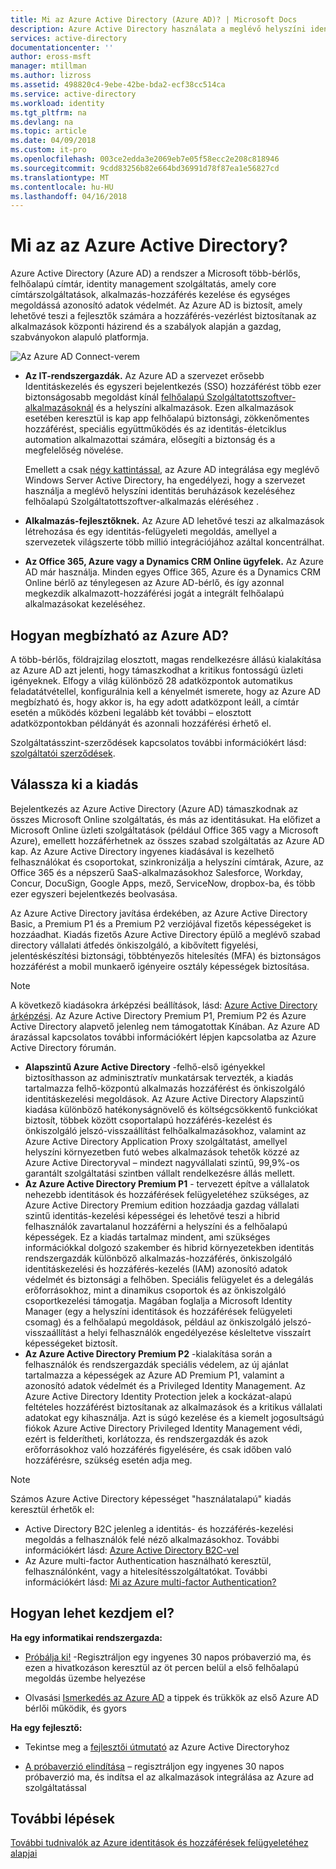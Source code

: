 ```yaml
---
title: Mi az Azure Active Directory (Azure AD)? | Microsoft Docs
description: Azure Active Directory használata a meglévő helyszíni identitások kiterjeszti a felhőbe, vagy az Azure AD integrált alkalmazások fejlesztéséhez.
services: active-directory
documentationcenter: ''
author: eross-msft
manager: mtillman
ms.author: lizross
ms.assetid: 498820c4-9ebe-42be-bda2-ecf38cc514ca
ms.service: active-directory
ms.workload: identity
ms.tgt_pltfrm: na
ms.devlang: na
ms.topic: article
ms.date: 04/09/2018
ms.custom: it-pro
ms.openlocfilehash: 003ce2edda3e2069eb7e05f58ecc2e208c818946
ms.sourcegitcommit: 9cdd83256b82e664bd36991d78f87ea1e56827cd
ms.translationtype: MT
ms.contentlocale: hu-HU
ms.lasthandoff: 04/16/2018
---
```

# <a name="what-is-azure-active-directory"></a>Mi az az Azure Active Directory?
Azure Active Directory (Azure AD) a rendszer a Microsoft több-bérlős, felhőalapú címtár, identity management szolgáltatás, amely core címtárszolgáltatások, alkalmazás-hozzáférés kezelése és egységes megoldássá azonosító adatok védelmét. Az Azure AD is biztosít, amely lehetővé teszi a fejlesztők számára a hozzáférés-vezérlést biztosítanak az alkalmazások központi házirend és a szabályok alapján a gazdag, szabványokon alapuló platformja.

![Az Azure AD Connect-verem](./media/active-directory-whatis/Azure_Active_Directory.png)

- **Az IT-rendszergazdák.** Az Azure AD a szervezet erősebb Identitáskezelés és egyszeri bejelentkezés (SSO) hozzáférést több ezer biztonságosabb megoldást kínál [felhőalapú Szolgáltatottszoftver-alkalmazásoknál](active-directory-saas-tutorial-list.md) és a helyszíni alkalmazások. Ezen alkalmazások esetében keresztül is kap app felhőalapú biztonsági, zökkenőmentes hozzáférést, speciális együttműködés és az identitás-életciklus automation alkalmazottai számára, elősegíti a biztonság és a megfelelőség növelése.

    Emellett a csak [négy kattintással](./connect/active-directory-aadconnect-get-started-express.md), az Azure AD integrálása egy meglévő Windows Server Active Directory, ha engedélyezi, hogy a szervezet használja a meglévő helyszíni identitás beruházások kezeléséhez felhőalapú Szolgáltatottszoftver-alkalmazás eléréséhez .

- **Alkalmazás-fejlesztőknek.** Az Azure AD lehetővé teszi az alkalmazások létrehozása és egy identitás-felügyeleti megoldás, amellyel a szervezetek világszerte több millió integrációjához azáltal koncentrálhat.

- **Az Office 365, Azure vagy a Dynamics CRM Online ügyfelek.** Az Azure AD már használja. Minden egyes Office 365, Azure és a Dynamics CRM Online bérlő az ténylegesen az Azure AD-bérlő, és így azonnal megkezdik alkalmazott-hozzáférési jogát a integrált felhőalapú alkalmazásokat kezeléséhez.

## <a name="how-reliable-is-azure-ad"></a>Hogyan megbízható az Azure AD?
A több-bérlős, földrajzilag elosztott, magas rendelkezésre állású kialakítása az Azure AD azt jelenti, hogy támaszkodhat a kritikus fontosságú üzleti igényeknek. Elfogy a világ különböző 28 adatközpontok automatikus feladatátvétellel, konfigurálnia kell a kényelmét ismerete, hogy az Azure AD megbízható és, hogy akkor is, ha egy adott adatközpont leáll, a címtár esetén a működés közbeni legalább két további – elosztott adatközpontokban példányát és azonnali hozzáférési érhető el.

Szolgáltatásszint-szerződések kapcsolatos további információkért lásd: [szolgáltatói szerződések](https://azure.microsoft.com/support/legal/sla/).

## <a name="choose-an-edition"></a>Válassza ki a kiadás
Bejelentkezés az Azure Active Directory (Azure AD) támaszkodnak az összes Microsoft Online szolgáltatás, és más az identitásukat. Ha előfizet a Microsoft Online üzleti szolgáltatások (például Office 365 vagy a Microsoft Azure), emellett hozzáférhetnek az összes szabad szolgáltatás az Azure AD kap. Az Azure Active Directory ingyenes kiadásával is kezelhető felhasználókat és csoportokat, szinkronizálja a helyszíni címtárak, Azure, az Office 365 és a népszerű SaaS-alkalmazásokhoz Salesforce, Workday, Concur, DocuSign, Google Apps, mező, ServiceNow, dropbox-ba, és több ezer egyszeri bejelentkezés beolvasása. 

Az Azure Active Directory javítása érdekében, az Azure Active Directory Basic, a Premium P1 és a Premium P2 verziójával fizetős képességeket is hozzáadhat. Kiadás fizetős Azure Active Directory épülő a meglévő szabad directory vállalati átfedés önkiszolgáló, a kibővített figyelési, jelentéskészítési biztonsági, többtényezős hitelesítés (MFA) és biztonságos hozzáférést a mobil munkaerő igényeire osztály képességek biztosítása.

> [!NOTE]
> A következő kiadásokra árképzési beállítások, lásd: [Azure Active Directory árképzési](https://azure.microsoft.com/pricing/details/active-directory/). Az Azure Active Directory Premium P1, Premium P2 és Azure Active Directory alapvető jelenleg nem támogatottak Kínában. Az Azure AD árazással kapcsolatos további információkért lépjen kapcsolatba az Azure Active Directory fórumán.
>

* **Alapszintű Azure Active Directory** -felhő-első igényekkel biztosíthasson az adminisztratív munkatársak tervezték, a kiadás tartalmazza felhő-központú alkalmazás hozzáférést és önkiszolgáló identitáskezelési megoldások. Az Azure Active Directory Alapszintű kiadása különböző hatékonyságnövelő és költségcsökkentő funkciókat biztosít, többek között csoportalapú hozzáférés-kezelést és önkiszolgáló jelszó-visszaállítást felhőalkalmazásokhoz, valamint az Azure Active Directory Application Proxy szolgáltatást, amellyel helyszíni környezetben futó webes alkalmazások tehetők közzé az Azure Active Directoryval – mindezt nagyvállalati szintű, 99,9%-os garantált szolgáltatási szintben vállalt rendelkezésre állás mellett.
* **Az Azure Active Directory Premium P1** - tervezett építve a vállalatok nehezebb identitások és hozzáférések felügyeletéhez szükséges, az Azure Active Directory Premium edition hozzáadja gazdag vállalati szintű identitás-kezelési képességei és lehetővé teszi a hibrid felhasználók zavartalanul hozzáférni a helyszíni és a felhőalapú képességek. Ez a kiadás tartalmaz mindent, ami szükséges információkkal dolgozó szakember és hibrid környezetekben identitás rendszergazdák különböző alkalmazás-hozzáférés, önkiszolgáló identitáskezelési és hozzáférés-kezelés (IAM) azonosító adatok védelmét és biztonsági a felhőben. Speciális felügyelet és a delegálás erőforrásokhoz, mint a dinamikus csoportok és az önkiszolgáló csoportkezelési támogatja. Magában foglalja a Microsoft Identity Manager (egy a helyszíni identitások és hozzáférések felügyeleti csomag) és a felhőalapú megoldások, például az önkiszolgáló jelszó-visszaállítást a helyi felhasználók engedélyezése késleltetve visszaírt képességeket biztosít.
* **Az Azure Active Directory Premium P2** -kialakítása során a felhasználók és rendszergazdák speciális védelem, az új ajánlat tartalmazza a képességek az Azure AD Premium P1, valamint a azonosító adatok védelmét és a Privileged Identity Management. Az Azure Active Directory Identity Protection jelek a kockázat-alapú feltételes hozzáférést biztosítanak az alkalmazások és a kritikus vállalati adatokat egy kihasználja. Azt is súgó kezelése és a kiemelt jogosultságú fiókok Azure Active Directory Privileged Identity Management védi, ezért is felderítheti, korlátozza, és rendszergazdák és azok erőforrásokhoz való hozzáférés figyelésére, és csak időben való hozzáférésre, szükség esetén adja meg.  

> [!NOTE]
> Számos Azure Active Directory képességet "használatalapú" kiadás keresztül érhetők el:
>
> * Active Directory B2C jelenleg a identitás- és hozzáférés-kezelési megoldás a felhasználók felé néző alkalmazásokhoz. További információkért lásd: [Azure Active Directory B2C-vel](https://azure.microsoft.com/documentation/services/active-directory-b2c/)
> * Az Azure multi-factor Authentication használható keresztül, felhasználónként, vagy a hitelesítésszolgáltatókat. További információkért lásd: [Mi az Azure multi-factor Authentication?](../multi-factor-authentication/multi-factor-authentication.md)
>

## <a name="how-can-i-get-started"></a>Hogyan lehet kezdjem el?

**Ha egy informatikai rendszergazda:**

* [Próbálja ki!](https://azure.microsoft.com/trial/get-started-active-directory/) -Regisztráljon egy ingyenes 30 napos próbaverzió ma, és ezen a hivatkozáson keresztül az öt percen belül a első felhőalapú megoldás üzembe helyezése

* Olvasási [Ismerkedés az Azure AD](https://docs.microsoft.com/azure/active-directory/active-directory-get-started-premium) a tippek és trükkök az első Azure AD bérlői működik, és gyors

**Ha egy fejlesztő:**
 
* Tekintse meg a [fejlesztői útmutató](active-directory-developers-guide.md) az Azure Active Directoryhoz

* [A próbaverzió elindítása](https://azure.microsoft.com/trial/get-started-active-directory/) – regisztráljon egy ingyenes 30 napos próbaverzió ma, és indítsa el az alkalmazások integrálása az Azure ad szolgáltatással

## <a name="next-steps"></a>További lépések
[További tudnivalók az Azure identitások és hozzáférések felügyeletéhez alapjai](https://docs.microsoft.com/azure/active-directory/identity-fundamentals)
